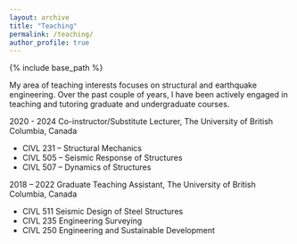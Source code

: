 ```yaml
---
layout: archive
title: "Teaching"
permalink: /teaching/
author_profile: true
---
```

{% include base_path %}

My area of teaching interests focuses on structural and earthquake engineering. Over the past couple of years, I have been actively engaged in teaching and tutoring graduate and undergraduate courses.

2020 - 2024	Co-instructor/Substitute Lecturer, The University of British Columbia, Canada
 * CIVL 231 – Structural Mechanics
 * CIVL 505 – Seismic Response of Structures
 * CIVL 507 – Dynamics of Structures

2018 – 2022	Graduate Teaching Assistant, The University of British Columbia, Canada 
 * CIVL 511 Seismic Design of Steel Structures
 * CIVL 235 Engineering Surveying
 * CIVL 250 Engineering and Sustainable Development
